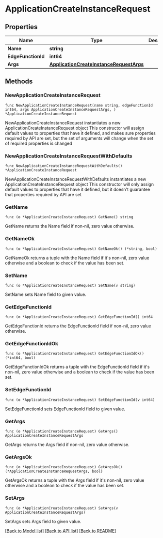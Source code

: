 # ApplicationCreateInstanceRequest

## Properties

Name | Type | Description | Notes
------------ | ------------- | ------------- | -------------
**Name** | **string** |  | 
**EdgeFunctionId** | **int64** |  | 
**Args** | [**ApplicationCreateInstanceRequestArgs**](ApplicationCreateInstanceRequestArgs.md) |  | 

## Methods

### NewApplicationCreateInstanceRequest

`func NewApplicationCreateInstanceRequest(name string, edgeFunctionId int64, args ApplicationCreateInstanceRequestArgs, ) *ApplicationCreateInstanceRequest`

NewApplicationCreateInstanceRequest instantiates a new ApplicationCreateInstanceRequest object
This constructor will assign default values to properties that have it defined,
and makes sure properties required by API are set, but the set of arguments
will change when the set of required properties is changed

### NewApplicationCreateInstanceRequestWithDefaults

`func NewApplicationCreateInstanceRequestWithDefaults() *ApplicationCreateInstanceRequest`

NewApplicationCreateInstanceRequestWithDefaults instantiates a new ApplicationCreateInstanceRequest object
This constructor will only assign default values to properties that have it defined,
but it doesn't guarantee that properties required by API are set

### GetName

`func (o *ApplicationCreateInstanceRequest) GetName() string`

GetName returns the Name field if non-nil, zero value otherwise.

### GetNameOk

`func (o *ApplicationCreateInstanceRequest) GetNameOk() (*string, bool)`

GetNameOk returns a tuple with the Name field if it's non-nil, zero value otherwise
and a boolean to check if the value has been set.

### SetName

`func (o *ApplicationCreateInstanceRequest) SetName(v string)`

SetName sets Name field to given value.


### GetEdgeFunctionId

`func (o *ApplicationCreateInstanceRequest) GetEdgeFunctionId() int64`

GetEdgeFunctionId returns the EdgeFunctionId field if non-nil, zero value otherwise.

### GetEdgeFunctionIdOk

`func (o *ApplicationCreateInstanceRequest) GetEdgeFunctionIdOk() (*int64, bool)`

GetEdgeFunctionIdOk returns a tuple with the EdgeFunctionId field if it's non-nil, zero value otherwise
and a boolean to check if the value has been set.

### SetEdgeFunctionId

`func (o *ApplicationCreateInstanceRequest) SetEdgeFunctionId(v int64)`

SetEdgeFunctionId sets EdgeFunctionId field to given value.


### GetArgs

`func (o *ApplicationCreateInstanceRequest) GetArgs() ApplicationCreateInstanceRequestArgs`

GetArgs returns the Args field if non-nil, zero value otherwise.

### GetArgsOk

`func (o *ApplicationCreateInstanceRequest) GetArgsOk() (*ApplicationCreateInstanceRequestArgs, bool)`

GetArgsOk returns a tuple with the Args field if it's non-nil, zero value otherwise
and a boolean to check if the value has been set.

### SetArgs

`func (o *ApplicationCreateInstanceRequest) SetArgs(v ApplicationCreateInstanceRequestArgs)`

SetArgs sets Args field to given value.



[[Back to Model list]](../README.md#documentation-for-models) [[Back to API list]](../README.md#documentation-for-api-endpoints) [[Back to README]](../README.md)


